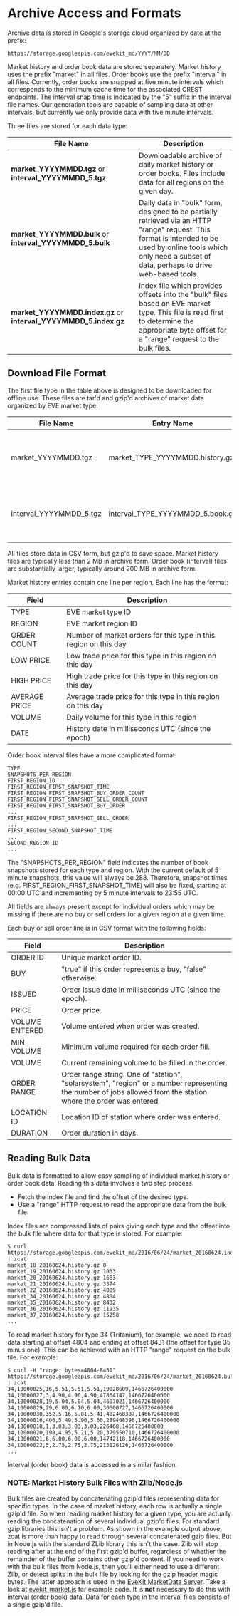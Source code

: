 # Archive Access and Formats

Archive data is stored in Google's storage cloud organized by date at the prefix: 

```
https://storage.googleapis.com/evekit_md/YYYY/MM/DD
```

Market history and order book data are stored separately.  Market history uses the prefix "market" in all files.
Order books use the prefix "interval" in all files.  Currently, order books are snapped at five minute intervals
which corresponds to the minimum cache time for the associated CREST endpoints.  The interval snap time
is indicated by the "5" suffix in the interval file names.  Our generation tools are capable of sampling data
at other intervals, but currently we only provide data with five minute intervals.

Three files are stored for each data type:

|File Name|Description|
|---------|-----------|
|**market_YYYYMMDD.tgz** or **interval_YYYYMMDD_5.tgz**|Downloadable archive of daily market history or order books.  Files include data for all regions on the given day.|
|**market_YYYYMMDD.bulk** or **interval_YYYYMMDD_5.bulk**|Daily data in "bulk" form, designed to be partially retrieved via an HTTP "range" request.  This format is intended to be used by online tools which only need a subset of data, perhaps to drive web-based tools.|
|**market_YYYYMMDD.index.gz** or **interval_YYYYMMDD_5.index.gz**|Index file which provides offsets into the "bulk" files based on EVE market type.  This file is read first to determine the appropriate byte offset for a "range" request to the bulk files.|

## Download File Format
      
The first file type in the table above is designed to be downloaded for offline use.  These files are tar'd and gzip'd archives of
market data organized by EVE market type:

|File Name|Entry Name|Description|
|---------|----------|-----------|
|market_YYYYMMDD.tgz|market_TYPE_YYYYMMDD.history.gz|Market history for the given type and day across all regions.|
|interval_YYYYMMDD_5.tgz|interval_TYPE_YYYYMMDD_5.book.gz|All order books for the given type and day across all regions.|

All files store data in CSV form, but gzip'd to save space.  Market history files are typically less than 2 MB in archive form.
Order book (interval) files are substantially larger, typically around 200 MB in archive form.

Market history entries contain one line per region.  Each line has the format:

|Field|Description|
|-----|-----------|
|TYPE|EVE market type ID|
|REGION|EVE market region ID|
|ORDER COUNT|Number of market orders for this type in this region on this day|
|LOW PRICE|Low trade price for this type in this region on this day|
|HIGH PRICE|High trade price for this type in this region on this day|
|AVERAGE PRICE|Average trade price for this type in this region on this day|
|VOLUME|Daily volume for this type in this region|
|DATE|History date in milliseconds UTC (since the epoch)|

Order book interval files have a more complicated format:

```
TYPE
SNAPSHOTS_PER_REGION
FIRST_REGION_ID
FIRST_REGION_FIRST_SNAPSHOT_TIME
FIRST_REGION_FIRST_SNAPSHOT_BUY_ORDER_COUNT
FIRST_REGION_FIRST_SNAPSHOT_SELL_ORDER_COUNT
FIRST_REGION_FIRST_SNAPSHOT_BUY_ORDER
...
FIRST_REGION_FIRST_SNAPSHOT_SELL_ORDER
...
FIRST_REGION_SECOND_SNAPSHOT_TIME
...
SECOND_REGION_ID
...
```

The "SNAPSHOTS_PER_REGION" field indicates the number of book snapshots stored for each type and region.
With the current default of 5 minute snapshots, this value will always be 288.  Therefore, snapshot times 
(e.g. FIRST_REGION_FIRST_SNAPSHOT_TIME) will also be fixed, starting at 00:00 UTC and incrementing by 
5 minute intervals to 23:55 UTC.

All fields are always present except for individual orders which may be missing if there are no buy
or sell orders for a given region at a given time.

Each buy or sell order line is in CSV format with the following fields:

|Field|Description|
|-----|-----------|
|ORDER ID|Unique market order ID.|
|BUY|"true" if this order represents a buy, "false" otherwise.|
|ISSUED|Order issue date in milliseconds UTC (since the epoch).|
|PRICE|Order price.|
|VOLUME ENTERED|Volume entered when order was created.|
|MIN VOLUME|Minimum volume required for each order fill.|
|VOLUME|Current remaining volume to be filled in the order.|
|ORDER RANGE|Order range string.  One of "station", "solarsystem", "region" or a number representing the number of jobs allowed from the station where the order was entered.|
|LOCATION ID|Location ID of station where order was entered.|
|DURATION|Order duration in days.|
      
## Reading Bulk Data

Bulk data is formatted to allow easy sampling of individual market history or order book data.  Reading this data involves a two step process:

* Fetch the index file and find the offset of the desired type.
* Use a "range" HTTP request to read the appropriate data from the bulk file.

Index files are compressed lists of pairs giving each type and the offset into the bulk file where data for that type is stored.  For example:

```
$ curl https://storage.googleapis.com/evekit_md/2016/06/24/market_20160624.index.gz | zcat
market_18_20160624.history.gz 0
market_19_20160624.history.gz 1033
market_20_20160624.history.gz 1683
market_21_20160624.history.gz 3374
market_22_20160624.history.gz 4089
market_34_20160624.history.gz 4804
market_35_20160624.history.gz 8432
market_36_20160624.history.gz 11935
market_37_20160624.history.gz 15258
...
```

To read market history for type 34 (Tritanium), for example, we need to read data starting at offset 4804 and ending at offset
8431 (the offset for type 35 minus one).  This can be achieved with an HTTP "range" request on the bulk file.  For example:

```
$ curl -H "range: bytes=4804-8431" https://storage.googleapis.com/evekit_md/2016/06/24/market_20160624.bulk | zcat
34,10000025,16,5.51,5.51,5.51,19028609,1466726400000
34,10000027,3,4.90,4.90,4.90,47864147,1466726400000
34,10000028,19,5.04,5.04,5.04,4697021,1466726400000
34,10000029,29,6.00,6.10,6.00,30600727,1466726400000
34,10000030,352,5.16,5.81,5.41,482468387,1466726400000
34,10000016,406,5.49,5.90,5.60,289408396,1466726400000
34,10000018,1,3.03,3.03,3.03,226468,1466726400000
34,10000020,198,4.95,5.21,5.20,379550710,1466726400000
34,10000021,6,6.00,6.00,6.00,14742118,1466726400000
34,10000022,5,2.75,2.75,2.75,213126126,1466726400000
...
```

Interval (order book) data is accessed in a similar fashion.

### NOTE: Market History Bulk Files with Zlib/Node.js

Bulk files are created by concatenating gzip'd files representing data for specific types.
In the case of market history, each row is actually a single gzip'd file.  So when reading market history
for a given type, you are actually reading the concatenation of several individual gzip'd files.
For standard gzip libraries this isn't a problem.  As shown in the example output above, zcat is more
than happy to read through several concatenated gzip files.  But in Node.js with the standard ZLib
library this isn't the case.  Zlib will stop reading after at the end of the first gzip'd buffer,
regardless of whether the remainder of the buffer contains other gzip'd content.  If you need to work
with the bulk files from Node.js, then you'll either need to use a different Zlib, or detect splits
in the bulk file by looking for the gzip header magic bytes.  The latter approach is used in the 
[EveKit MarketData Server](https://github.com/OrbitalEnterprises/evekit-marketdata-server).
Take a look at [evekit_market.js](https://github.com/OrbitalEnterprises/evekit-marketdata-server/blob/master/api/helpers/evekit_market.js) for example code.
It is **not** necessary to do this with interval (order book) data.  Data for each type
in the interval files consists of a single gzip'd file.
